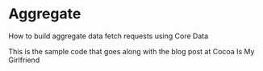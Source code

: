 # Aggregate
How to build aggregate data fetch requests using Core Data

This is the sample code that goes along with the blog post at Cocoa Is My Girlfriend
